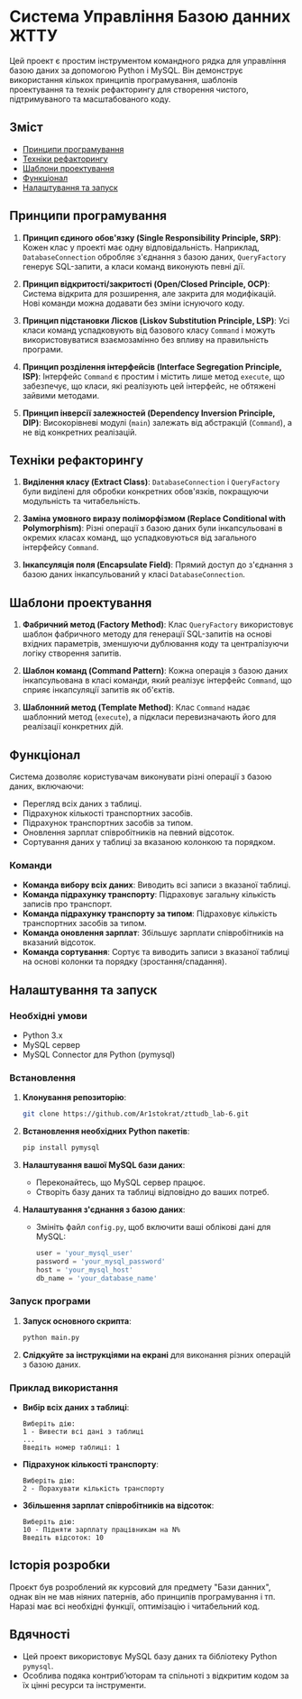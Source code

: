 # Система Управління Базою данних ЖТТУ

Цей проект є простим інструментом командного рядка для управління базою даних за допомогою Python і MySQL. Він демонструє використання кількох принципів програмування, шаблонів проектування та технік рефакторингу для створення чистого, підтримуваного та масштабованого коду.

## Зміст
- [Принципи програмування](#принципи-програмування)
- [Техніки рефакторингу](#техніки-рефакторингу)
- [Шаблони проектування](#шаблони-проектування)
- [Функціонал](#функціонал)
- [Налаштування та запуск](#налаштування-та-запуск)

## Принципи програмування

1. **Принцип єдиного обов'язку (Single Responsibility Principle, SRP)**: Кожен клас у проекті має одну відповідальність. Наприклад, `DatabaseConnection` обробляє з'єднання з базою даних, `QueryFactory` генерує SQL-запити, а класи команд виконують певні дії.

2. **Принцип відкритості/закритості (Open/Closed Principle, OCP)**: Система відкрита для розширення, але закрита для модифікацій. Нові команди можна додавати без зміни існуючого коду.

3. **Принцип підстановки Лісков (Liskov Substitution Principle, LSP)**: Усі класи команд успадковують від базового класу `Command` і можуть використовуватися взаємозамінно без впливу на правильність програми.

4. **Принцип розділення інтерфейсів (Interface Segregation Principle, ISP)**: Інтерфейс `Command` є простим і містить лише метод `execute`, що забезпечує, що класи, які реалізують цей інтерфейс, не обтяжені зайвими методами.

5. **Принцип інверсії залежностей (Dependency Inversion Principle, DIP)**: Високорівневі модулі (`main`) залежать від абстракцій (`Command`), а не від конкретних реалізацій.

## Техніки рефакторингу

1. **Виділення класу (Extract Class)**: `DatabaseConnection` і `QueryFactory` були виділені для обробки конкретних обов'язків, покращуючи модульність та читабельність.

2. **Заміна умовного виразу поліморфізмом (Replace Conditional with Polymorphism)**: Різні операції з базою даних були інкапсульовані в окремих класах команд, що успадковуються від загального інтерфейсу `Command`.

3. **Інкапсуляція поля (Encapsulate Field)**: Прямий доступ до з'єднання з базою даних інкапсульований у класі `DatabaseConnection`.

## Шаблони проектування

1. **Фабричний метод (Factory Method)**: Клас `QueryFactory` використовує шаблон фабричного методу для генерації SQL-запитів на основі вхідних параметрів, зменшуючи дублювання коду та централізуючи логіку створення запитів.

2. **Шаблон команд (Command Pattern)**: Кожна операція з базою даних інкапсульована в класі команди, який реалізує інтерфейс `Command`, що сприяє інкапсуляції запитів як об'єктів.

3. **Шаблонний метод (Template Method)**: Клас `Command` надає шаблонний метод (`execute`), а підкласи перевизначають його для реалізації конкретних дій.

## Функціонал

Система дозволяє користувачам виконувати різні операції з базою даних, включаючи:
- Перегляд всіх даних з таблиці.
- Підрахунок кількості транспортних засобів.
- Підрахунок транспортних засобів за типом.
- Оновлення зарплат співробітників на певний відсоток.
- Сортування даних у таблиці за вказаною колонкою та порядком.

### Команди
- **Команда вибору всіх даних**: Виводить всі записи з вказаної таблиці.
- **Команда підрахунку транспорту**: Підраховує загальну кількість записів про транспорт.
- **Команда підрахунку транспорту за типом**: Підраховує кількість транспортних засобів за типом.
- **Команда оновлення зарплат**: Збільшує зарплати співробітників на вказаний відсоток.
- **Команда сортування**: Сортує та виводить записи з вказаної таблиці на основі колонки та порядку (зростання/спадання).

## Налаштування та запуск

### Необхідні умови
- Python 3.x
- MySQL сервер
- MySQL Connector для Python (pymysql)

### Встановлення

1. **Клонування репозиторію**:
    ```bash
    git clone https://github.com/Ar1stokrat/zttudb_lab-6.git
    ```

2. **Встановлення необхідних Python пакетів**:
    ```bash
    pip install pymysql
    ```

3. **Налаштування вашої MySQL бази даних**:
    - Переконайтесь, що MySQL сервер працює.
    - Створіть базу даних та таблиці відповідно до ваших потреб.

4. **Налаштування з'єднання з базою даних**:
    - Змініть файл `config.py`, щоб включити ваші облікові дані для MySQL:
        ```python
        user = 'your_mysql_user'
        password = 'your_mysql_password'
        host = 'your_mysql_host'
        db_name = 'your_database_name'
        ```

### Запуск програми

1. **Запуск основного скрипта**:
    ```bash
    python main.py
    ```

2. **Слідкуйте за інструкціями на екрані** для виконання різних операцій з базою даних.

### Приклад використання
- **Вибір всіх даних з таблиці**:
    ```
    Виберіть дію:
    1 - Вивести всі дані з таблиці
    ...
    Введіть номер таблиці: 1
    ```

- **Підрахунок кількості транспорту**:
    ```
    Виберіть дію:
    2 - Порахувати кількість транспорту
    ```

- **Збільшення зарплат співробітників на відсоток**:
    ```
    Виберіть дію:
    10 - Підняти зарплату працівникам на N%
    Введіть відсоток: 10
    ```
## Історія розробки
Проєкт був розроблений як курсовий для предмету "Бази данних", однак він не мав ніяних патернів, або принципів програмування і тп. Наразі має всі необхідні функції, оптимізацію і читабельний код.

## Вдячності
- Цей проект використовує MySQL базу даних та бібліотеку Python `pymysql`.
- Особлива подяка контриб’юторам та спільноті з відкритим кодом за їх цінні ресурси та інструменти.
